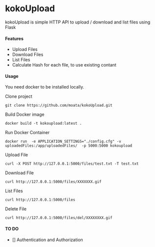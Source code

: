# kokoUpload
kokoUpload is simple HTTP API to upload / download and list files using Flask 
#### Features
 * Upload Files
 * Download Files
 * List Files
 * Calculate Hash for each file, to use existing contant

#### Usage
You need docker to be installed locally.

Clone project
```
git clone https://github.com/moata/kokoUpload.git
```

Build Docker image 
```
docker build -t kokoupload:latest .
```

Run Docker Container 

```
docker run  -e APPLICATION_SETTINGS="./config.cfg" -v uploadedFiles:/app/uploadedFiles/  -p 5000:5000 kokoupload
```

Upload File 
```
curl -X POST http://127.0.0.1:5000/files/test.txt -T test.txt
```

Download File
```
curl http://127.0.0.1:5000/files/XXXXXXX.gif
```

List Files
```
curl http://127.0.0.1:5000/files
```

Delete File
```
curl http://127.0.0.1:5000/files/del/XXXXXXXX.gif
```


#### TO DO
- [] Authentication and Authorization 
